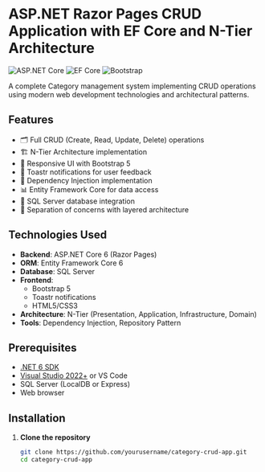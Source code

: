 # ASP.NET Razor Pages CRUD Application with EF Core and N-Tier Architecture

![ASP.NET Core](https://img.shields.io/badge/ASP.NET%20Core-6.0-blue)
![EF Core](https://img.shields.io/badge/EF%20Core-6.0-green)
![Bootstrap](https://img.shields.io/badge/Bootstrap-5.x-7952B3)

A complete Category management system implementing CRUD operations using modern web development technologies and architectural patterns.

## Features

- 🗂️ Full CRUD (Create, Read, Update, Delete) operations
- 🏗️ N-Tier Architecture implementation
- 🎨 Responsive UI with Bootstrap 5
- 📢 Toastr notifications for user feedback
- 💉 Dependency Injection implementation
- 📊 Entity Framework Core for data access
- 🔐 SQL Server database integration
- 🧩 Separation of concerns with layered architecture

## Technologies Used

- **Backend**: ASP.NET Core 6 (Razor Pages)
- **ORM**: Entity Framework Core 6
- **Database**: SQL Server
- **Frontend**: 
  - Bootstrap 5
  - Toastr notifications
  - HTML5/CSS3
- **Architecture**: N-Tier (Presentation, Application, Infrastructure, Domain)
- **Tools**: Dependency Injection, Repository Pattern

## Prerequisites

- [.NET 6 SDK](https://dotnet.microsoft.com/download/dotnet/6.0)
- [Visual Studio 2022+](https://visualstudio.microsoft.com/) or VS Code
- SQL Server (LocalDB or Express)
- Web browser

## Installation

1. **Clone the repository**
   ```bash
   git clone https://github.com/yourusername/category-crud-app.git
   cd category-crud-app
   
